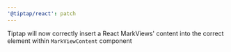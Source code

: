 ```yaml
---
'@tiptap/react': patch
---
```


Tiptap will now correctly insert a React MarkViews' content into the correct element within `MarkViewContent` component
